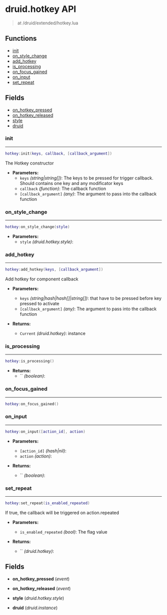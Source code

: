# druid.hotkey API

> at /druid/extended/hotkey.lua


## Functions
- [init](#init)
- [on_style_change](#on_style_change)
- [add_hotkey](#add_hotkey)
- [is_processing](#is_processing)
- [on_focus_gained](#on_focus_gained)
- [on_input](#on_input)
- [set_repeat](#set_repeat)


## Fields
- [on_hotkey_pressed](#on_hotkey_pressed)
- [on_hotkey_released](#on_hotkey_released)
- [style](#style)
- [druid](#druid)



### init

---
```lua
hotkey:init(keys, callback, [callback_argument])
```

The Hotkey constructor

- **Parameters:**
	- `keys` *(string|string[])*: The keys to be pressed for trigger callback. Should contains one key and any modificator keys
	- `callback` *(function)*: The callback function
	- `[callback_argument]` *(any)*: The argument to pass into the callback function

### on_style_change

---
```lua
hotkey:on_style_change(style)
```

- **Parameters:**
	- `style` *(druid.hotkey.style)*:

### add_hotkey

---
```lua
hotkey:add_hotkey(keys, [callback_argument])
```

Add hotkey for component callback

- **Parameters:**
	- `keys` *(string|hash|hash[]|string[])*: that have to be pressed before key pressed to activate
	- `[callback_argument]` *(any)*: The argument to pass into the callback function

- **Returns:**
	- `Current` *(druid.hotkey)*: instance

### is_processing

---
```lua
hotkey:is_processing()
```

- **Returns:**
	- `` *(boolean)*:

### on_focus_gained

---
```lua
hotkey:on_focus_gained()
```

### on_input

---
```lua
hotkey:on_input([action_id], action)
```

- **Parameters:**
	- `[action_id]` *(hash|nil)*:
	- `action` *(action)*:

- **Returns:**
	- `` *(boolean)*:

### set_repeat

---
```lua
hotkey:set_repeat(is_enabled_repeated)
```

If true, the callback will be triggered on action.repeated

- **Parameters:**
	- `is_enabled_repeated` *(bool)*: The flag value

- **Returns:**
	- `` *(druid.hotkey)*:


## Fields
<a name="on_hotkey_pressed"></a>
- **on_hotkey_pressed** (_event_)

<a name="on_hotkey_released"></a>
- **on_hotkey_released** (_event_)

<a name="style"></a>
- **style** (_druid.hotkey.style_)

<a name="druid"></a>
- **druid** (_druid.instance_)

